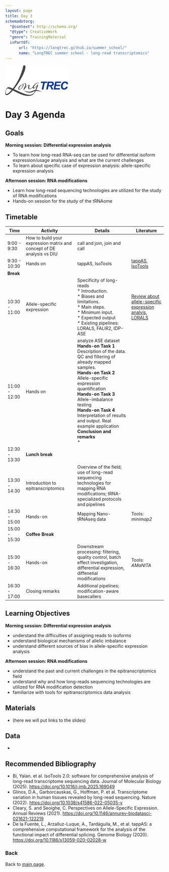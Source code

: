 ```yaml
---
layout: page
title: Day 3
schemadotorg:
  "@context": http://schema.org/
  "@type": CreativeWork
  "genre": TrainingMaterial
  isPartOf:
      url: "https://longtrec.github.io/summer_school/"
      name: "LongTREC summer school - long-read transcriptomics"
---
```


<img src="../assets/logos/LongTREC_logo_FINAL.png" width="200" />

# Day 3 Agenda

## Goals
**Morning session: Differential expression analysis**
* To learn how long-read RNA-seq can be used for differential isoform expression/usage analysis and what are the current challenges
* To learn about specific case of expression analysis: allele-specific expression analysis

**Afternoon session: RNA modifications**
* Learn how long-read sequencing technologies are utilized for the study of RNA modifications
* Hands-on session for the study of the tRNAome

## Timetable

| Time | Activity | Details | Literature |
|------|---------|---------|------------|
| 9:00 - 9:30 | How to build your expression matrix and concept of DE analysis vs DIU | call and join, join and call |  |
| 9:30 - 10:30 | Hands on | tappAS, IsoTools | [tappAS](https://genomebiology.biomedcentral.com/articles/10.1186/s13059-020-02028-w), [IsoTools](https://isotools.readthedocs.io/en/latest/)|
| **Break** | 
| 10:30 - 11:00 | Allele-specific expression | Specificity of long-reads<br>* Introduction.<br>* Biases and limitations.<br>* Main steps.<br>* Minimum input.<br>* Expected output<br>* Existing pipelines: LORALS, FALIR2, IDP-ASE |  [Review about allele-specific expression analyis](https://www.annualreviews.org/content/journals/10.1146/annurev-biodatasci-021621-122219), [LORALS](https://www.nature.com/articles/s41586-022-05035-y)|
| 11:00 - 12:30 | Hands on | analyze ASE dataset<br>**Hands-on Task 1**<br>Description of the data. QC and filtering of already mapped samples.<br>**Hands-on Task 2**<br>Allele-specific expression quantification<br>**Hands-on Task 3**<br>Allele-imbalance testing<br>**Hands-on Task 4**<br>Interpretation of results and output. Real example application<br>**Conclusion and remarks**<br>* |  |
| 12:30 - 13:30 | **Lunch break** | | |
| 13:30 - 14:30 | Introduction to epitranscriptomics | Overview of the field; use of long-read sequencing technologies for mapping RNA modifications; tRNA-specialized protocols and pipelines | |
| 14:30 - 15:00 | Hands-on | Mapping Nano-tRNAseq data | Tools: _minimap2_ |
| 15:00 - 15:30 | **Coffee Break** | | |
| 15:30 - 16:30 | Hands-on | Downstream processing: filtering, quality control, batch effect investigation, differential expression, diffenetial modifications | Tools: _AMaNITA_ |
| 16:30 - 17:00 | Closing remarks | Additional pipelines; modification-aware basecallers | |

## Learning Objectives

**Morning session: Differential expression analysis**
- understand the difficulties of assigning reads to isoforms
- understand biological mechanisms of allelic imbalance
- understand different sources of bias in allele-specific expression analysis

**Afternoon session: RNA modifications**
- understand the past and current challenges in the epitranscriptomics field
- understand why and how long-reads sequencing technologies are utilized for RNA modification detection
- familiarize with tools for epitranscriptomics data analysis


## Materials
* (here we will put links to the slides)


## Data
* 


## Recommended Bibliography
* Bi, Yalan. et al. IsoTools 2.0: software for comprehensive analysis of long-read transcriptome sequencing data. Journal of Molecular Biology (2025). https://doi.org/10.1016/j.jmb.2025.169049
* Glinos, D.A., Garborcauskas, G., Hoffman, P. et al. Transcriptome variation in human tissues revealed by long-read sequencing. Nature (2022). https://doi.org/10.1038/s41586-022-05035-y  
* Cleary, S. and Seoighe, C. Perspectives on Allele-Specific Expression. Annual Reviews (2021). https://doi.org/10.1146/annurev-biodatasci-021621-122219
* De la Fuente, L., Arzalluz-Luque, A., Tardáguila, M., et al. tappAS: a comprehensive computational framework for the analysis of the functional impact of differential splicing. Genome Biology (2020). https://doi.org/10.1186/s13059-020-02028-w 

### Back

Back to [main page](../index.md).
